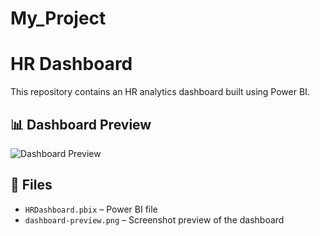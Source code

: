 # My_Project
# HR Dashboard

This repository contains an HR analytics dashboard built using Power BI.

## 📊 Dashboard Preview

![Dashboard Preview](dashboard-preview.png)

## 📁 Files

- `HRDashboard.pbix` – Power BI file
- `dashboard-preview.png` – Screenshot preview of the dashboard
